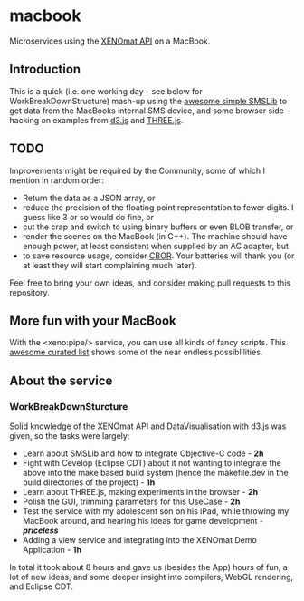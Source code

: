 # macbook

Microservices using the [XENOmat API](https://github.com/huebel/xenomat) on a MacBook.

## Introduction
This is a quick (i.e. one working day - see below for WorkBreakDownStructure) 
mash-up using the [awesome simple SMSLib](http://suitable.com/smslib.html) to 
get data from the MacBooks internal SMS device, and some browser side hacking 
on examples from [d3.js](https://github.com/d3/d3) and [THREE.js](https://github.com/mrdoob/three.js/).

## TODO
Improvements might be required by the Community, some of which I mention in
random order:

*  Return the data as a JSON array, or
*  reduce the precision of the floating point representation to fewer digits.
   I guess like 3 or so would do fine, or
*	cut the crap and switch to using binary buffers or even BLOB transfer, or
*  render the scenes on the MacBook (in C++). The machine should have enough
   power, at least consistent when supplied by an AC adapter, but
*	to save resource usage, consider [CBOR](https://cbor.io/). Your batteries will thank
   you (or at least they will start complaining much later).
   
Feel free to bring your own ideas, and consider making pull requests to this
repository.

## More fun with your MacBook
With the &lt;xeno:pipe/&gt; service, you can use all kinds of fancy scripts.
This [awesome curated list](https://github.com/herrbischoff/awesome-macos-command-line)
shows some of the near endless possiblilities.

## About the service
### WorkBreakDownSturcture

Solid knowledge of the XENOmat API and DataVisualisation with d3.js was given,
so the tasks were largely:

* Learn about SMSLib and how to integrate Objective-C code - **2h**
* Fight with Cevelop (Eclipse CDT) about it not wanting to integrate the above into the make based build system (hence the makefile.dev in the build directories of the project) - **1h**
* Learn about THREE.js, making experiments in the browser - **2h**
* Polish the GUI, trimming parameters for this UseCase - **2h**
* Test the service with my adolescent son on his iPad, while throwing my MacBook
  around, and hearing his ideas for game development - ***priceless***
* Adding a view service and integrating into the XENOmat Demo Application - **1h**
  
In total it took about 8 hours and gave us (besides the App) hours of fun, a lot of new 
ideas, and some deeper insight into compilers, WebGL rendering, and Eclipse CDT.
